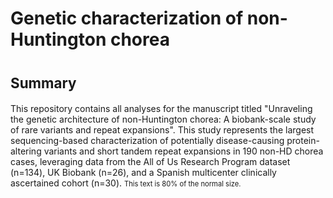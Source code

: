 # Genetic characterization of non-Huntington chorea

# <span style="font-size:80%">Summary</span>

This repository contains all analyses for the manuscript titled "Unraveling the genetic architecture of non-Huntington chorea: A biobank-scale study of rare variants and repeat expansions". This study represents the largest sequencing-based characterization of potentially disease-causing protein-altering variants and short tandem repeat expansions in 190  non-HD chorea cases, leveraging data from the All of Us Research Program dataset (n=134), UK Biobank (n=26), and a Spanish multicenter clinically ascertained cohort (n=30). 
<span style="font-size:80%">This text is 80% of the normal size.</span>
